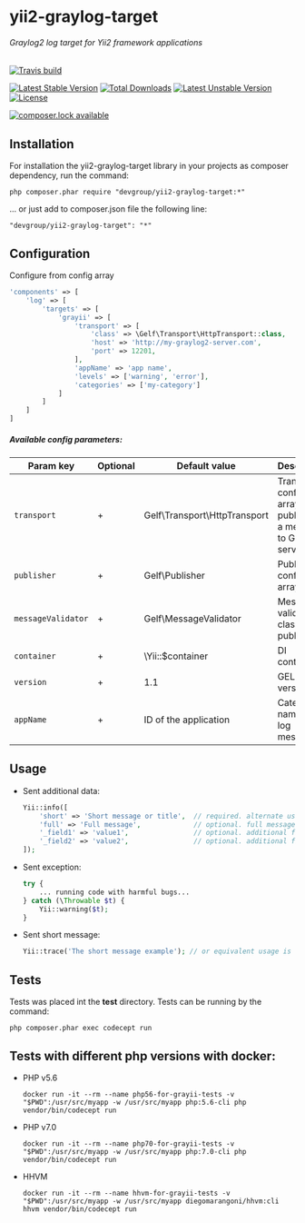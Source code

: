 yii2-graylog-target
===

###### Graylog2 log target for Yii2 framework applications

[![Travis build](https://travis-ci.org/DevGroup-ru/yii2-graylog-target.svg?branch=master)](https://travis-ci.org/DevGroup-ru/yii2-graylog-target)

[![Latest Stable Version](https://poser.pugx.org/devgroup/yii2-graylog-target/version)](https://packagist.org/packages/devgroup/yii2-graylog-target)
[![Total Downloads](https://poser.pugx.org/devgroup/yii2-graylog-target/downloads)](https://packagist.org/packages/devgroup/yii2-graylog-target)
[![Latest Unstable Version](https://poser.pugx.org/devgroup/yii2-graylog-target/v/unstable)](https://packagist.org/packages/devgroup/yii2-graylog-target)
[![License](https://poser.pugx.org/devgroup/yii2-graylog-target/license)](https://packagist.org/packages/devgroup/yii2-graylog-target)

[![composer.lock available](https://poser.pugx.org/devgroup/yii2-graylog-target/composerlock)](https://packagist.org/packages/devgroup/yii2-graylog-target)

## Installation

For installation the yii2-graylog-target library in your projects as composer dependency,
run the command: 

`php composer.phar require "devgroup/yii2-graylog-target:*"`

... or just add to composer.json file the following line:

```text
"devgroup/yii2-graylog-target": "*"
```

## Configuration

Configure from config array

```php
'components' => [
    'log' => [
        'targets' => [
            'grayii' => [
                'transport' => [
                    'class' => \Gelf\Transport\HttpTransport::class,
                    'host' => 'http://my-graylog2-server.com',
                    'port' => 12201,
                ],
                'appName' => 'app name',
                'levels' => ['warning', 'error'],
                'categories' => ['my-category']
            ]
        ]
    ]
]
```

##### Available config parameters:

**Param key**|**Optional**|**Default value**|**Description**
-------------|------------|-----------------|---------------
`transport`|+|Gelf\Transport\HttpTransport|Transport config array for publishing a message to Graylog2 server
`publisher`|+|Gelf\Publisher|Publisher config array
`messageValidator`|+|Gelf\MessageValidator|Message validator class for publisher
`container`|+|\Yii::$container|DI container
`version`|+|1.1|GELF spec version
`appName`|+|ID of the application|Category name for log message

## Usage

- Sent additional data:

  ```php
  Yii::info([
      'short' => 'Short message or title',  // required. alternate usage variant: `Short message or title` (without a key 'short', but first item in array)
      'full' => 'Full message',             // optional. full message of log. For example, may be a stack trace as string or other detalized message
      '_field1' => 'value1',                // optional. additional field starts with '_' symbol
      '_field2' => 'value2',                // optional. additional field starts with '_' symbol
  ]);
  ```

- Sent exception:

  ```php
  try {
      ... running code with harmful bugs...
  } catch (\Throwable $t) {
      Yii::warning($t);
  }
  ```
- Sent short message:

  ```php
  Yii::trace('The short message example'); // or equivalent usage is Yii::trace(['The short message example']);
  ```

## Tests

Tests was placed int the **test** directory. Tests can be running by the command:

`php composer.phar exec codecept run`

## Tests with different php versions with docker:

- PHP v5.6

    `docker run -it --rm --name php56-for-grayii-tests -v "$PWD":/usr/src/myapp -w /usr/src/myapp php:5.6-cli php vendor/bin/codecept run`

- PHP v7.0

    `docker run -it --rm --name php70-for-grayii-tests -v "$PWD":/usr/src/myapp -w /usr/src/myapp php:7.0-cli php vendor/bin/codecept run`

- HHVM

    `docker run -it --rm --name hhvm-for-grayii-tests -v "$PWD":/usr/src/myapp -w /usr/src/myapp diegomarangoni/hhvm:cli hhvm vendor/bin/codecept run`
